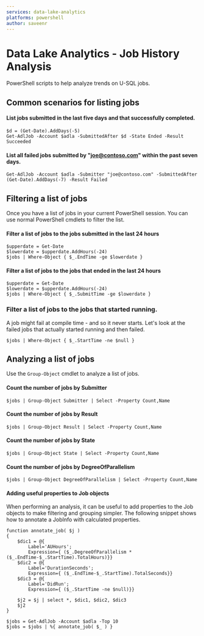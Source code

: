 ```yaml
---
services: data-lake-analytics
platforms: powershell
author: saveenr
---
```


# Data Lake Analytics - Job History Analysis

PowerShell scripts to help analyze trends on U-SQL jobs.


## Common scenarios for listing jobs


#### List jobs submitted in the last five days and that successfully completed.

```
$d = (Get-Date).AddDays(-5)
Get-AdlJob -Account $adla -SubmittedAfter $d -State Ended -Result Succeeded
```

#### List all failed jobs submitted by "joe@contoso.com" within the past seven days.

```
Get-AdlJob -Account $adla -Submitter "joe@contoso.com" -SubmittedAfter (Get-Date).AddDays(-7) -Result Failed
```

## Filtering a list of jobs

Once you have a list of jobs in your current PowerShell session. You can use normal PowerShell cmdlets to filter the list.

#### Filter a list of jobs to the jobs submitted in the last 24 hours

```
$upperdate = Get-Date
$lowerdate = $upperdate.AddHours(-24)
$jobs | Where-Object { $_.EndTime -ge $lowerdate }
```

#### Filter a list of jobs to the jobs that ended in the last 24 hours

```
$upperdate = Get-Date
$lowerdate = $upperdate.AddHours(-24)
$jobs | Where-Object { $_.SubmitTime -ge $lowerdate }
```

### Filter a list of jobs to the jobs that started running. 

A job might fail at compile time - and so it never starts. Let's look at the failed jobs that actually started running and then failed.

```
$jobs | Where-Object { $_.StartTime -ne $null }
```

## Analyzing a list of jobs

Use the `Group-Object` cmdlet to analyze a list of jobs.

#### Count the number of jobs by Submitter

```
$jobs | Group-Object Submitter | Select -Property Count,Name
```

#### Count the number of jobs by Result
```
$jobs | Group-Object Result | Select -Property Count,Name
```

#### Count the number of jobs by State
```
$jobs | Group-Object State | Select -Property Count,Name
```

####  Count the number of jobs by DegreeOfParallelism
```
$jobs | Group-Object DegreeOfParallelism | Select -Property Count,Name
```

#### Adding useful properties to Job objects

When performing an analysis, it can be useful to add properties to the Job objects to make filtering and grouping simpler. The following  snippet shows how to annotate a JobInfo with calculated properties.

```
function annotate_job( $j )
{
    $dic1 = @{
        Label='AUHours';
        Expression={ ($_.DegreeOfParallelism * ($_.EndTime-$_.StartTime).TotalHours)}}
    $dic2 = @{
        Label='DurationSeconds';
        Expression={ ($_.EndTime-$_.StartTime).TotalSeconds}}
    $dic3 = @{
        Label='DidRun';
        Expression={ ($_.StartTime -ne $null)}}

    $j2 = $j | select *, $dic1, $dic2, $dic3
    $j2
}

$jobs = Get-AdlJob -Account $adla -Top 10
$jobs = $jobs | %{ annotate_job( $_ ) }
```
